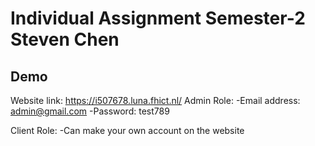 # Individual Assignment Semester-2 Steven Chen

## Demo
Website link: https://i507678.luna.fhict.nl/
Admin Role:
-Email address: admin@gmail.com
-Password: test789

Client Role:
-Can make your own account on the website
